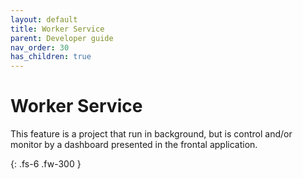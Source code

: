 ```yaml
---
layout: default
title: Worker Service
parent: Developer guide
nav_order: 30
has_children: true
---
```


# Worker Service
This feature is a project that run in background, but is control and/or monitor by a dashboard presented in the frontal application. 

{: .fs-6 .fw-300 }